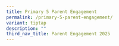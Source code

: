 ```yaml
---
title: Primary 5 Parent Engagement
permalink: /primary-5-parent-engagement/
variant: tiptap
description: ""
third_nav_title: Parent Engagement 2025
---
```

